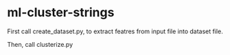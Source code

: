 # ml-cluster-strings

First call create_dataset.py, to extract featres from input file into dataset file.

Then, call clusterize.py
